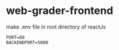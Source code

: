 
# web-grader-frontend

make .env file in root directory of reactJs

    PORT=80
    BACKENDPORT=5000

